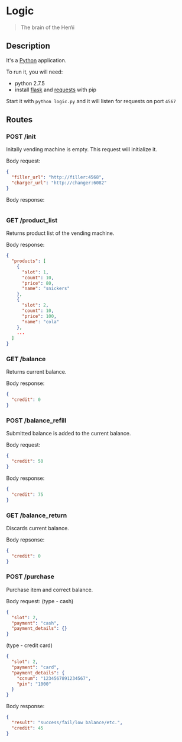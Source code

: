 # Logic
> The brain of the Herñi

## Description

It's a [Python](https://www.python.org/) application.

To run it, you will need:
 - python 2.7.5
 - install [flask](https://github.com/mitsuhiko/flask) and [requests](https://github.com/kennethreitz/requests) with pip

Start it with `python logic.py` and it will listen for requests on port `4567`

## Routes

### POST /init

Initally vending machine is empty. This request will initialize it.

Body request:
```json
{
  "filler_url": "http://filler:4568",
  "charger_url": "http://changer:6082"
}
```

Body response:
```
```

### GET /product_list

Returns product list of the vending machine.

Body response:
```json
{
  "products": [
    {
      "slot": 1,
      "count": 10,
      "price": 80,
      "name": "snickers"
    },
    {
      "slot": 2,
      "count": 10,
      "price": 100,
      "name": "cola"
    },
    ...
  ]
}
```

### GET /balance

Returns current balance.

Body response:
```json
{
  "credit": 0
}
```

### POST /balance_refill

Submitted balance is added to the current balance.

Body request:
```json
{
  "credit": 50
}
```

Body response:
```json
{
  "credit": 75
}
```

### GET /balance_return

Discards current balance.

Body repsonse:
```json
{
  "credit": 0
}
```

### POST /purchase

Purchase item and correct balance.

Body request:
(type - cash)
```json
{
  "slot": 2,
  "payment": "cash",
  "payment_details": {}
}
```

(type - credit card)
```json
{
  "slot": 2,
  "payment": "card",
  "payment_details": {
    "ccnum": "1234567891234567",
    "pin": "1000"
  }
}
```

Body response:
```json
{
  "result": "success/fail/low balance/etc.",
  "credit": 45
}
```
